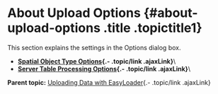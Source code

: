 About Upload Options {#about-upload-options .title .topictitle1}
====================

<div class="body conbody">

This section explains the settings in the Options dialog box.

</div>

<div class="related-links" functx="http://www.functx.com">

<div class="related-links-title">

</div>

-   **[Spatial Object Type Options](guide/../guide/spatialobjectypeoptions.html){.- .topic/link .ajaxLink}**\
-   **[Server Table Processing Options](guide/../guide/servertableprocessingoptions.html){.- .topic/link .ajaxLink}**\

<div class="familylinks">

<div class="parentlink">

**Parent topic:** [Uploading Data with EasyLoader](guide/../guide/chapterintro.html){.- .topic/link .ajaxLink}

</div>

</div>

</div>
